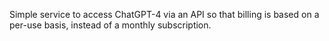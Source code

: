 Simple service to access ChatGPT-4 via an API so that billing is based on a per-use basis, instead of a monthly subscription.